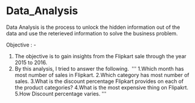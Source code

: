 # Data_Analysis

Data Analysis is the process to unlock the hidden information out of the data and use the reterieved information to solve the business problem.

Objective : -
 1. The objective is to gain insights from the Flipkart sale through the year 2015 to 2016.
 2. By this analysis, I tried to answer the following. 
   '''
    1.Which month has most number of sales in Flipkart.
    2.Which category has most number of sales.
    3.What is the discount percentage Flipkart provides on each of the product categories?
    4.What is the most expensive thing on Flipakrt.
    5.How Discount percentage varies.
   '''
 
